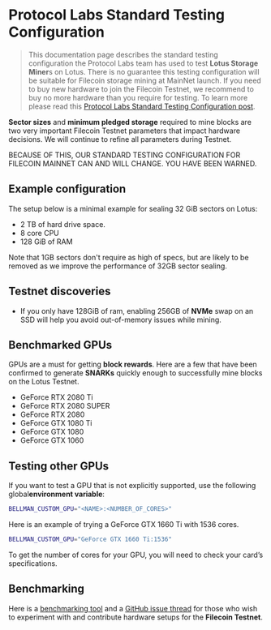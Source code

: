 # Protocol Labs Standard Testing Configuration

> This documentation page describes the standard testing configuration the Protocol Labs team has used to test **Lotus Storage Miner**s on Lotus. There is no guarantee this testing configuration will be suitable for Filecoin storage mining at MainNet launch. If you need to buy new hardware to join the Filecoin Testnet, we recommend to buy no more hardware than you require for testing. To learn more please read this [Protocol Labs Standard Testing Configuration post](https://filecoin.io/blog/filecoin-testnet-mining/).

**Sector sizes** and **minimum pledged storage** required to mine blocks are two very important Filecoin Testnet parameters that impact hardware decisions. We will continue to refine all parameters during Testnet.

BECAUSE OF THIS, OUR STANDARD TESTING CONFIGURATION FOR FILECOIN MAINNET CAN AND WILL CHANGE. YOU HAVE BEEN WARNED.

## Example configuration

The setup below is a minimal example for sealing 32 GiB sectors on Lotus:

- 2 TB of hard drive space.
- 8 core CPU
- 128 GiB of RAM

Note that 1GB sectors don't require as high of specs, but are likely to be removed as we improve the performance of 32GB sector sealing.

## Testnet discoveries

- If you only have 128GiB of ram, enabling 256GB of **NVMe** swap on an SSD will help you avoid out-of-memory issues while mining.

## Benchmarked GPUs

GPUs are a must for getting **block rewards**. Here are a few that have been confirmed to generate **SNARKs** quickly enough to successfully mine blocks on the Lotus Testnet.

- GeForce RTX 2080 Ti
- GeForce RTX 2080 SUPER
- GeForce RTX 2080
- GeForce GTX 1080 Ti
- GeForce GTX 1080
- GeForce GTX 1060

## Testing other GPUs

If you want to test a GPU that is not explicitly supported, use the following global**environment variable**:

```sh
BELLMAN_CUSTOM_GPU="<NAME>:<NUMBER_OF_CORES>"
```

Here is an example of trying a GeForce GTX 1660 Ti with 1536 cores.

```sh
BELLMAN_CUSTOM_GPU="GeForce GTX 1660 Ti:1536"
```

To get the number of cores for your GPU, you will need to check your card’s specifications.

## Benchmarking

Here is a [benchmarking tool](https://github.com/filecoin-project/lotus/tree/testnet-staging/cmd/lotus-bench) and a [GitHub issue thread](https://github.com/filecoin-project/lotus/issues/694) for those who wish to experiment with and contribute hardware setups for the **Filecoin Testnet**.
